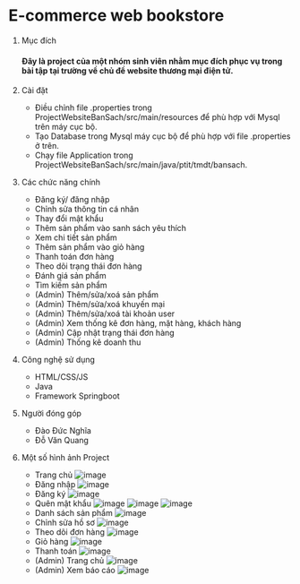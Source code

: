 # E-commerce web bookstore

1. Mục đích 
   #### Đây là project của một nhóm sinh viên nhằm mục đích phục vụ trong bài tập tại trường về chủ đề website thương mại điện tử.
   
3. Cài đặt
   - Điều chỉnh file .properties trong ProjectWebsiteBanSach/src/main/resources để phù hợp với Mysql trên máy cục bộ.
   - Tạo Database trong Mysql máy cục bộ để phù hợp với file .properties ở trên.
   - Chạy file Application trong ProjectWebsiteBanSach/src/main/java/ptit/tmdt/bansach.
4. Các chức năng chính
   - Đăng ký/ đăng nhập
   - Chỉnh sửa thông tin cá nhân
   - Thay đổi mật khẩu
   - Thêm sản phẩm vào sanh sách yêu thích
   - Xem chi tiết sản phẩm
   - Thêm sản phẩm vào giỏ hàng
   - Thanh toán đơn hàng
   - Theo dõi trạng thái đơn hàng
   - Đánh giá sản phẩm
   - Tìm kiếm sản phẩm
   - (Admin) Thêm/sửa/xoá sản phẩm
   - (Admin) Thêm/sửa/xoá khuyến mại
   - (Admin) Thêm/sửa/xoá tài khoản user
   - (Admin) Xem thống kê đơn hàng, mặt hàng, khách hàng
   - (Admin) Cập nhật trạng thái đơn hàng
   - (Admin) Thống kê doanh thu
5. Công nghệ sử dụng
   - HTML/CSS/JS
   - Java
   - Framework Springboot
6. Người đóng góp
   -  Đào Đức Nghĩa
   -  Đỗ Văn Quang
7. Một số hình ảnh Project
   - Trang chủ
      ![image](https://github.com/daoducnghia/E-commerce-bookstore/assets/93426925/8f1291bc-ee44-4a0d-95ce-5e048858d1c8)
   - Đăng nhập
     ![image](https://github.com/daoducnghia/E-commerce-bookstore/assets/93426925/eb7e34ca-d034-432c-a5d8-c0dfd3850d52)
   - Đăng ký
     ![image](https://github.com/daoducnghia/E-commerce-bookstore/assets/93426925/3d8d6d83-ac62-4671-9044-070df893ce77)
   - Quên mật khẩu
     ![image](https://github.com/daoducnghia/E-commerce-bookstore/assets/93426925/56300224-df6a-4fe2-a15f-92f0cc75aab7)
     ![image](https://github.com/daoducnghia/E-commerce-bookstore/assets/93426925/f7027969-5951-45b5-acdf-1dc46eca0e92)
     ![image](https://github.com/daoducnghia/E-commerce-bookstore/assets/93426925/309947e4-ca68-4b01-8719-d4a459edff57)
   - Danh sách sản phẩm
     ![image](https://github.com/daoducnghia/E-commerce-bookstore/assets/93426925/1942529e-d248-4d00-8c0c-f536c68199ff)
   - Chỉnh sửa hồ sơ
     ![image](https://github.com/daoducnghia/E-commerce-bookstore/assets/93426925/e5481b44-d56d-497c-9ba9-fa324d87f3c0)
   - Theo dõi đơn hàng
     ![image](https://github.com/daoducnghia/E-commerce-bookstore/assets/93426925/f379cc2e-a5d4-4a74-99b2-303060751847)
   - Giỏ hàng
     ![image](https://github.com/daoducnghia/E-commerce-bookstore/assets/93426925/09aed853-83d1-45c2-a737-5fa7d2138844)
   - Thanh toán
     ![image](https://github.com/daoducnghia/E-commerce-bookstore/assets/93426925/7fcf3186-75f5-46c5-9034-983bf0472711)
   - (Admin) Trang chủ
     ![image](https://github.com/daoducnghia/E-commerce-bookstore/assets/93426925/24eb67f1-9118-45ec-af2e-a537b1f97018)
   - (Admin) Xem báo cáo
     ![image](https://github.com/daoducnghia/E-commerce-bookstore/assets/93426925/ba6aa935-7440-435f-b336-6cedbd3aa536)




 
